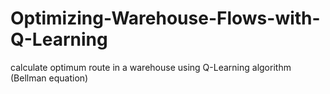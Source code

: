 # Optimizing-Warehouse-Flows-with-Q-Learning
calculate optimum route in a warehouse using Q-Learning algorithm (Bellman equation)
